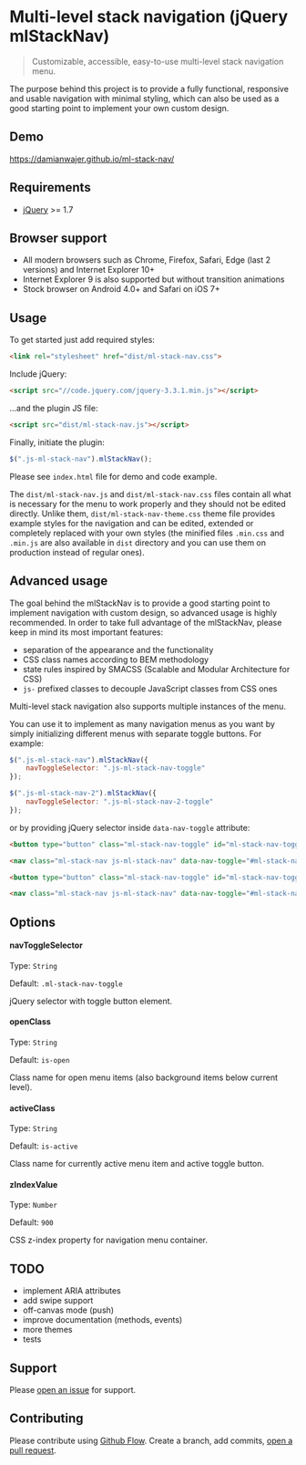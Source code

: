 # Multi-level stack navigation (jQuery mlStackNav)
> Customizable, accessible, easy-to-use multi-level stack navigation menu.

The purpose behind this project is to provide a fully functional, responsive and usable navigation with minimal styling, which can also be used as a good starting point to implement your own custom design.

## Demo

https://damianwajer.github.io/ml-stack-nav/

## Requirements

- [jQuery](https://github.com/jquery/jquery) >= 1.7

## Browser support

- All modern browsers such as Chrome, Firefox, Safari, Edge (last 2 versions) and Internet Explorer 10+
- Internet Explorer 9 is also supported but without transition animations
- Stock browser on Android 4.0+ and Safari on iOS 7+

## Usage

To get started just add required styles:

```html
<link rel="stylesheet" href="dist/ml-stack-nav.css">
```

Include jQuery:

```html
<script src="//code.jquery.com/jquery-3.3.1.min.js"></script>
```

…and the plugin JS file:

```html
<script src="dist/ml-stack-nav.js"></script>
```

Finally, initiate the plugin:
 
```javascript
$(".js-ml-stack-nav").mlStackNav();
```

Please see `index.html` file for demo and code example.

The `dist/ml-stack-nav.js` and `dist/ml-stack-nav.css` files contain all what is necessary for the menu to work properly and they should not be edited directly. Unlike them, `dist/ml-stack-nav-theme.css` theme file provides example styles for the navigation and can be edited, extended or completely replaced with your own styles (the minified files `.min.css` and `.min.js` are also available in `dist` directory and you can use them on production instead of regular ones).

## Advanced usage

The goal behind the mlStackNav is to provide a good starting point to implement navigation with custom design, so advanced usage is highly recommended. In order to take full advantage of the mlStackNav, please keep in mind its most important features:

- separation of the appearance and the functionality
- CSS class names according to BEM methodology
- state rules inspired by SMACSS (Scalable and Modular Architecture for CSS)
- `js-` prefixed classes to decouple JavaScript classes from CSS ones

Multi-level stack navigation also supports multiple instances of the menu. 

You can use it to implement as many navigation menus as you want by simply initializing different menus with separate toggle buttons. For example:

```javascript
$(".js-ml-stack-nav").mlStackNav({
    navToggleSelector: ".js-ml-stack-nav-toggle"
});

$(".js-ml-stack-nav-2").mlStackNav({
    navToggleSelector: ".js-ml-stack-nav-2-toggle"
});
```

or by providing jQuery selector inside `data-nav-toggle` attribute:

```html
<button type="button" class="ml-stack-nav-toggle" id="ml-stack-nav-toggle-1">(…)</button>

<nav class="ml-stack-nav js-ml-stack-nav" data-nav-toggle="#ml-stack-nav-toggle-1">(…)</nav>

<button type="button" class="ml-stack-nav-toggle" id="ml-stack-nav-toggle-2">(…)</button>

<nav class="ml-stack-nav js-ml-stack-nav" data-nav-toggle="#ml-stack-nav-toggle-2">(…)</nav>
```

## Options

#### navToggleSelector

Type: `String`

Default: `.ml-stack-nav-toggle`

jQuery selector with toggle button element.

#### openClass

Type: `String`

Default: `is-open`

Class name for open menu items (also background items below current level).

#### activeClass

Type: `String`

Default: `is-active`

Class name for currently active menu item and active toggle button.

#### zIndexValue

Type: `Number`

Default: `900`

CSS z-index property for navigation menu container.

## TODO

- implement ARIA attributes
- add swipe support
- off-canvas mode (push)
- improve documentation (methods, events)
- more themes
- tests

## Support

Please [open an issue](https://github.com/damianwajer/ml-stack-nav/issues/new) for support.

## Contributing

Please contribute using [Github Flow](https://guides.github.com/introduction/flow/). Create a branch, add commits, [open a pull request](https://github.com/damianwajer/ml-stack-nav/pull/new/master).

